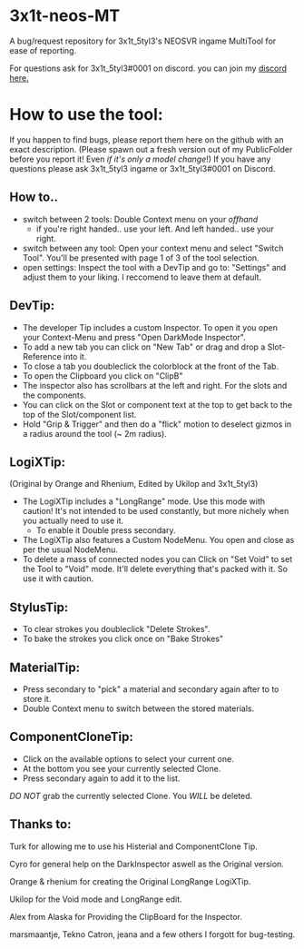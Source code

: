 # 3x1t-neos-MT
A bug/request repository for 3x1t_5tyl3's NEOSVR ingame MultiTool for ease of reporting.

For questions ask for 3x1t_5tyl3#0001 on discord. you can join my [discord here.](discord.gg/exitian)

# How to use the tool:

If you happen to find bugs, please report them here on the github with an exact description. (Please spawn out a fresh version out of my PublicFolder before you report it! Even *if it's only a model change*!)
If you have any questions please ask 3x1t_5tyl3 ingame or 3x1t_5tyl3#0001 on Discord.

## How to..
 - switch between 2 tools: Double Context menu on your *offhand*
   - if you're right handed.. use your left. And left handed.. use your right.
 - switch between any tool: Open your context menu and select "Switch Tool". You'll be presented with page 1 of 3 of the tool selection.
 - open settings: Inspect the tool with a DevTip and go to: "Settings" and adjust them to your liking. I reccomend to leave them at default.

## DevTip:
 - The developer Tip includes a custom Inspector. To open it you open your Context-Menu and press "Open DarkMode Inspector".
 - To add a new tab you can click on "New Tab" or drag and drop a Slot-Reference into it.
 - To close a tab you doubleclick the colorblock at the front of the Tab.
 - To open the Clipboard you click on "ClipB"
 - The inspector also has scrollbars at the left and right. For the slots and the components.
 - You can click on the Slot or component text at the top to get back to the top of the Slot/component list.
 - Hold "Grip & Trigger" and then do a "flick" motion to deselect gizmos in a radius around the tool (~ 2m radius).

## LogiXTip: 
 (Original by Orange and Rhenium, Edited by Ukilop and 3x1t_5tyl3)
 - The LogiXTip includes a "LongRange" mode. Use this mode with caution! It's not intended to be used constantly, but more nichely when you actually need to use it.
   - To enable it Double press secondary.
 - The LogiXTip also features a Custom NodeMenu. You open and close as per the usual NodeMenu.
 - To delete a mass of connected nodes you can Click on "Set Void" to set the Tool to "Void" mode. It'll delete everything that's packed with it. So use it with caution.

## StylusTip:
  - To clear strokes you doubleclick "Delete Strokes".
  - To bake the strokes you click once on "Bake Strokes"

## MaterialTip:
  - Press secondary to "pick" a material and secondary again after to to store it.
  - Double Context menu to switch between the stored materials.

## ComponentCloneTip:
  - Click on the available options to select your current one.
  - At the bottom you see your currently selected Clone.
  - Press secondary again to add it to the list.

*DO NOT* grab the currently selected Clone. You *WILL* be deleted.

## Thanks to:
Turk for allowing me to use his Histerial and ComponentClone Tip.

Cyro for general help on the DarkInspector aswell as the Original version.

Orange & rhenium for creating the Original LongRange LogiXTip.

Ukilop for the Void mode and LongRange edit.

Alex from Alaska for Providing the ClipBoard for the Inspector.

marsmaantje, Tekno Catron, jeana and a few others I forgott for bug-testing.
